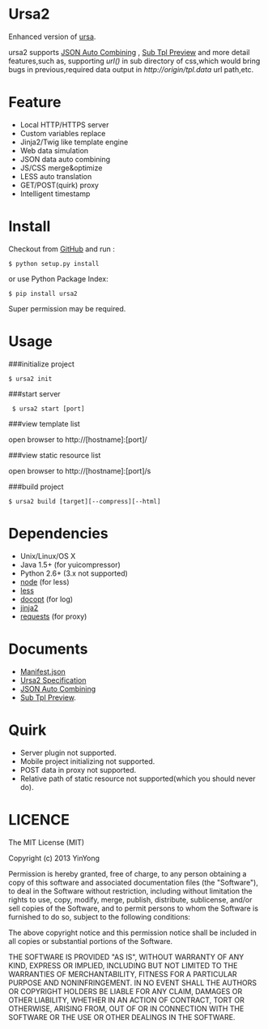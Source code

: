 Ursa2
=====
Enhanced version of [ursa](https://github.com/sogou-ufo/ursa).

ursa2 supports [JSON Auto Combining](https://github.com/yanni4night/ursa2/wiki/JSON-Auto-Combining) , [Sub Tpl Preview](https://github.com/yanni4night/ursa2/wiki/Sub-Tpl-Preview) and more detail features,such as, supporting _url()_ in sub directory of css,which would bring bugs in previous,required data output in _http://origin/tpl.data_ url path,etc.


Feature
=====
 - Local HTTP/HTTPS server
 - Custom variables replace
 - Jinja2/Twig like template engine
 - Web data simulation
 - JSON data auto combining
 - JS/CSS merge&optimize
 - LESS auto translation
 - GET/POST(quirk) proxy
 - Intelligent timestamp

Install
=====
Checkout from [GitHub](https://github.com/yanni4night/ursa2) and run :
    
    $ python setup.py install

or use Python Package Index:

    $ pip install ursa2

Super permission may be required.

Usage
=====

###initialize project

    $ ursa2 init

###start server
     
     $ ursa2 start [port]

###view template list
    
open browser to http://[hostname]:[port]/

###view static resource list

open browser to http://[hostname]:[port]/s

###build project

    $ ursa2 build [target][--compress][--html]


Dependencies
=====
 - Unix/Linux/OS X
 - Java 1.5+ (for yuicompressor)
 - Python 2.6+ (3.x not supported)
 - [node](https://github.com/joyent/node) (for less)
 - [less](https://github.com/less/less.js)
 - [docopt](https://github.com/docopt/docopt) (for log)
 - [jinja2](https://github.com/mitsuhiko/jinja2)
 - [requests](https://github.com/kennethreitz/requests) (for proxy)


Documents
=====
 - [Manifest.json](https://github.com/yanni4night/ursa2/wiki/manifest.json)
 - [Ursa2 Specification](https://github.com/yanni4night/ursa2/wiki/Ursa2-Specification)
 - [JSON Auto Combining](https://github.com/yanni4night/ursa2/wiki/JSON-Auto-Combining)
 - [Sub Tpl Preview](https://github.com/yanni4night/ursa2/wiki/Sub-Tpl-Preview).

Quirk
=====
 - Server plugin not supported.
 - Mobile project initializing not supported.
 - POST data in proxy not supported.
 - Relative path of static resource not supported(which you should never do).

LICENCE
=====
The MIT License (MIT)

Copyright (c) 2013 YinYong

Permission is hereby granted, free of charge, to any person obtaining a copy of
this software and associated documentation files (the "Software"), to deal in
the Software without restriction, including without limitation the rights to
use, copy, modify, merge, publish, distribute, sublicense, and/or sell copies of
the Software, and to permit persons to whom the Software is furnished to do so,
subject to the following conditions:

The above copyright notice and this permission notice shall be included in all
copies or substantial portions of the Software.

THE SOFTWARE IS PROVIDED "AS IS", WITHOUT WARRANTY OF ANY KIND, EXPRESS OR
IMPLIED, INCLUDING BUT NOT LIMITED TO THE WARRANTIES OF MERCHANTABILITY, FITNESS
FOR A PARTICULAR PURPOSE AND NONINFRINGEMENT. IN NO EVENT SHALL THE AUTHORS OR
COPYRIGHT HOLDERS BE LIABLE FOR ANY CLAIM, DAMAGES OR OTHER LIABILITY, WHETHER
IN AN ACTION OF CONTRACT, TORT OR OTHERWISE, ARISING FROM, OUT OF OR IN
CONNECTION WITH THE SOFTWARE OR THE USE OR OTHER DEALINGS IN THE SOFTWARE.
